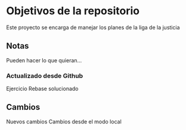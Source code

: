# Objetivos de la repositorio

Este proyecto se encarga de manejar los planes de la liga de la justicia


## Notas
Pueden hacer lo que quieran...

### Actualizado desde Github

Ejercicio Rebase solucionado

## Cambios 

Nuevos cambios
Cambios desde el modo local
